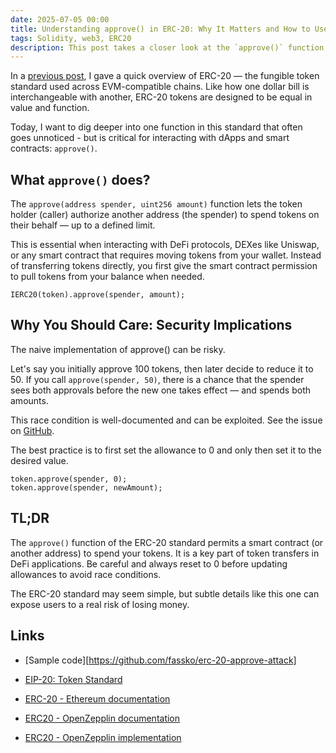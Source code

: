 ```yaml
---
date: 2025-07-05 00:00
title: Understanding approve() in ERC-20: Why It Matters and How to Use It Safely
tags: Solidity, web3, ERC20
description: This post takes a closer look at the `approve()` function in the ERC-20 token standard. While commonly used in DeFi applications, it introduces a huge risk if not handled correctly. Learn how to use it safely and avoid known vulnerabilities.
---
```


In a [previous post](/blog/solidity-erc-20/), I gave a quick overview of ERC-20 — the fungible token standard used across EVM-compatible chains.
Like how one dollar bill is interchangeable with another, ERC-20 tokens are designed to be equal in value and function.

Today, I want to dig deeper into one function in this standard that often goes unnoticed - but is critical for interacting with dApps and smart contracts: `approve()`.

## What `approve()` does?

The `approve(address spender, uint256 amount)` function lets the token holder (caller) authorize another address (the spender) to spend tokens on their behalf — up to a defined limit.

This is essential when interacting with DeFi protocols, DEXes like Uniswap, or any smart contract that requires moving tokens from your wallet. Instead of transferring tokens directly, you first give the smart contract permission to pull tokens from your balance when needed.

```solidity
IERC20(token).approve(spender, amount);
```

## Why You Should Care: Security Implications

The naive implementation of approve() can be risky.

Let's say you initially approve 100 tokens, then later decide to reduce it to 50.
If you call `approve(spender, 50)`, there is a chance that the spender sees both approvals before the new one takes effect — and spends both amounts.

This race condition is well-documented and can be exploited. See the issue on [GitHub](https://github.com/ethereum/EIPs/issues/20#issuecomment-263524729).

The best practice is to first set the allowance to 0 and only then set it to the desired value.

```solidity
token.approve(spender, 0);
token.approve(spender, newAmount);
```

## TL;DR

The `approve()` function of the ERC-20 standard permits a smart contract (or another address) to spend your tokens.
It is a key part of token transfers in DeFi applications.
Be careful and always reset to 0 before updating allowances to avoid race conditions.

The ERC-20 standard may seem simple, but subtle details like this one can expose users to a real risk of losing money.

## Links

* [Sample code][https://github.com/fassko/erc-20-approve-attack]

* [EIP-20: Token Standard](https://eips.ethereum.org/EIPS/eip-20)
* [ERC-20 - Ethereum documentation](https://ethereum.org/en/developers/docs/standards/tokens/erc-20/)
* [ERC20 - OpenZepplin documentation](https://docs.openzeppelin.com/contracts/4.x/erc20)
* [ERC20 - OpenZepplin implementation](https://github.com/OpenZeppelin/openzeppelin-contracts/blob/master/contracts/token/ERC20/ERC20.sol)